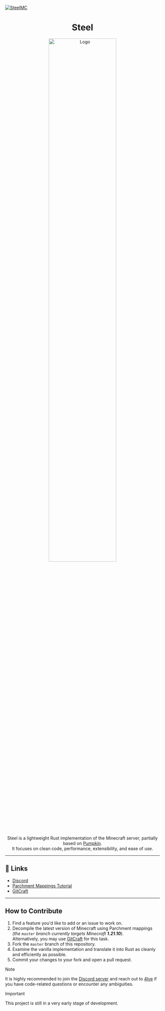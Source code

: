 [![SteelMC](https://dcbadge.limes.pink/api/server/INVITE?style=social)](https://discord.gg/MwChEHnAbh)

<div align="center">

# Steel

   <p align="center" width="66%">
     <img src="https://minecraft.wiki/images/Flint_and_Steel_JE4_BE2.png?1aaaf&format=original" alt="Logo" width="66%">
   </p>

Steel is a lightweight Rust implementation of the Minecraft server, partially based on [Pumpkin](https://github.com/Pumpkin-MC/Pumpkin).  
It focuses on clean code, performance, extensibility, and ease of use.
</div>

---

## 🔗 Links

- [Discord](https://discord.gg/MwChEHnAbh)
- [Parchment Mappings Tutorial](https://parchmentmc.org/docs/getting-started)
- [GitCraft](https://github.com/OrnitheMC/gitcraft)

---

## How to Contribute

1. Find a feature you'd like to add or an issue to work on.  
2. Decompile the latest version of Minecraft using Parchment mappings  
   *(the `master` branch currently targets Minecraft **1.21.10**).*  
   Alternatively, you may use [GitCraft](https://github.com/OrnitheMC/gitcraft) for this task.  
3. Fork the `master` branch of this repository.  
4. Examine the vanilla implementation and translate it into Rust as cleanly and efficiently as possible.  
5. Commit your changes to your fork and open a pull request.

> [!NOTE]
> It is highly recommended to join the [Discord server](https://discord.gg/MwChEHnAbh) and reach out to [4lve](https://github.com/4lve) if you have code-related questions or encounter any ambiguities.

> [!IMPORTANT]
> This project is still in a very early stage of development.
